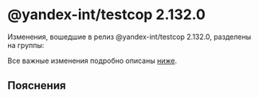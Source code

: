 # @yandex-int/testcop 2.132.0

<!-- ЧЕЛОВЕЧЕСКОЕ ВСТУПЛЕНИЕ -->

Изменения, вошедшие в релиз @yandex-int/testcop 2.132.0, разделены на группы:

Все важные изменения подробно описаны [ниже](#Пояснения).

## Пояснения


